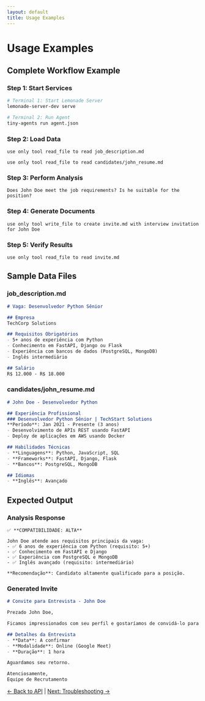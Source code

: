 ```yaml
---
layout: default
title: Usage Examples
---
```


# Usage Examples

## Complete Workflow Example

### Step 1: Start Services

```bash
# Terminal 1: Start Lemonade Server
lemonade-server-dev serve

# Terminal 2: Run Agent
tiny-agents run agent.json
```

### Step 2: Load Data

```text
use only tool read_file to read job_description.md
```

```text
use only tool read_file to read candidates/john_resume.md
```

### Step 3: Perform Analysis

```text
Does John Doe meet the job requirements? Is he suitable for the position?
```

### Step 4: Generate Documents

```text
use only tool write_file to create invite.md with interview invitation for John Doe
```

### Step 5: Verify Results

```text
use only tool read_file to read invite.md
```

## Sample Data Files

### job_description.md
```markdown
# Vaga: Desenvolvedor Python Sênior

## Empresa
TechCorp Solutions

## Requisitos Obrigatórios
- 5+ anos de experiência com Python
- Conhecimento em FastAPI, Django ou Flask
- Experiência com bancos de dados (PostgreSQL, MongoDB)
- Inglês intermediário

## Salário
R$ 12.000 - R$ 18.000
```

### candidates/john_resume.md
```markdown
# John Doe - Desenvolvedor Python

## Experiência Profissional
### Desenvolvedor Python Sênior | TechStart Solutions
**Período**: Jan 2021 - Presente (3 anos)
- Desenvolvimento de APIs REST usando FastAPI
- Deploy de aplicações em AWS usando Docker

## Habilidades Técnicas
- **Linguagens**: Python, JavaScript, SQL
- **Frameworks**: FastAPI, Django, Flask
- **Bancos**: PostgreSQL, MongoDB

## Idiomas
- **Inglês**: Avançado
```

## Expected Output

### Analysis Response
```text
✅ **COMPATIBILIDADE: ALTA**

John Doe atende aos requisitos principais da vaga:
- ✅ 6 anos de experiência com Python (requisito: 5+)
- ✅ Conhecimento em FastAPI e Django
- ✅ Experiência com PostgreSQL e MongoDB
- ✅ Inglês avançado (requisito: intermediário)

**Recomendação**: Candidato altamente qualificado para a posição.
```

### Generated Invite
```markdown
# Convite para Entrevista - John Doe

Prezado John Doe,

Ficamos impressionados com seu perfil e gostaríamos de convidá-lo para uma entrevista para a vaga de Desenvolvedor Python Sênior na TechCorp Solutions.

## Detalhes da Entrevista
- **Data**: A confirmar
- **Modalidade**: Online (Google Meet)
- **Duração**: 1 hora

Aguardamos seu retorno.

Atenciosamente,
Equipe de Recrutamento
```

[← Back to API](api.html) | [Next: Troubleshooting →](troubleshooting.html)
```